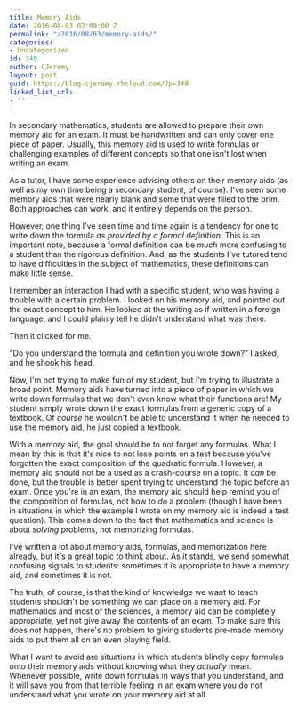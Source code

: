 ```yaml
---
title: Memory Aids
date: 2016-08-03 02:00:00 Z
permalink: "/2016/08/03/memory-aids/"
categories:
- Uncategorized
id: 349
author: CJeremy
layout: post
guid: https://blog-cjeremy.rhcloud.com/?p=349
linked_list_url:
- ''
---
```


In secondary mathematics, students are allowed to prepare their own memory aid for an exam. It must be handwritten and can only cover one piece of paper. Usually, this memory aid is used to write formulas or challenging examples of different concepts so that one isn't lost when writing an exam.

As a tutor, I have some experience advising others on their memory aids (as well as my own time being a secondary student, of course). I've seen some memory aids that were nearly blank and some that were filled to the brim. Both approaches can work, and it entirely depends on the person. 

However, one thing I've seen time and time again is a tendency for one to write down the formula _as provided by a formal definition_. This is an important note, because a formal definition can be _much_ more confusing to a student than the rigorous definition. And, as the students I've tutored tend to have difficulties in the subject of mathematics, these definitions can make little sense.

I remember an interaction I had with a specific student, who was having a trouble with a certain problem. I looked on his memory aid, and pointed out the exact concept to him. He looked at the writing as if written in a foreign language, and I could plainly tell he didn't understand what was there.

Then it clicked for me.

"Do you understand the formula and definition you wrote down?" I asked, and he shook his head.

Now, I'm not trying to make fun of my student, but I'm trying to illustrate a broad point. Memory aids have turned into a piece of paper in which we write down formulas that we don't even know what their functions are! My student simply wrote down the exact formulas from a generic copy of a textbook. Of _course_ he wouldn't be able to understand it when he needed to use the memory aid, he just copied a textbook.

With a memory aid, the goal should be to not forget any formulas. What I mean by this is that it's nice to not lose points on a test because you've forgotten the exact composition of the quadratic formula. However, a memory aid should not be a used as a crash-course on a topic. It _can_ be done, but the trouble is better spent trying to understand the topic before an exam. Once you're in an exam, the memory aid should help remind you of the composition of formulas, not how to _do_ a problem (though I have been in situations in which the example I wrote on my memory aid is indeed a test question). This comes down to the fact that mathematics and science is about _solving_ problems, not memorizing formulas.

I've written a lot about memory aids, formulas, and memorization here already, but it's a great topic to think about. As it stands, we send somewhat confusing signals to students: sometimes it is appropriate to have a memory aid, and sometimes it is not.

The truth, of course, is that the kind of knowledge we want to teach students shouldn't be something we can place on a memory aid. For mathematics and most of the sciences, a memory aid can be completely appropriate, yet not give away the contents of an exam. To make sure this does not happen, there's no problem to giving students pre-made memory aids to put them all on an even playing field.

What I want to avoid are situations in which students blindly copy formulas onto their memory aids without knowing what they _actually_ mean. Whenever possible, write down formulas in ways that _you_ understand, and it will save you from that terrible feeling in an exam where you do not understand what you wrote on your memory aid at all.